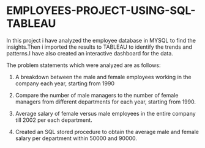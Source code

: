 
# EMPLOYEES-PROJECT-USING-SQL-TABLEAU 

In this project i have analyzed the employee database in MYSQL to find the insights.Then i imported the results to TABLEAU to identify the trends and patterns.I have also created an interactive dashboard for the data.

The problem statements which were analyzed are as follows:

1. A breakdown between the male and female employees working in the company each year, starting from 1990

2. Compare the number of male managers to the number of female managers from different departments for each year, starting from 1990.

3. Average salary of female versus male employees in the entire company till 2002 per each department.

4. Created an SQL stored procedure to obtain the average male and female salary per department within 50000 and 90000.

